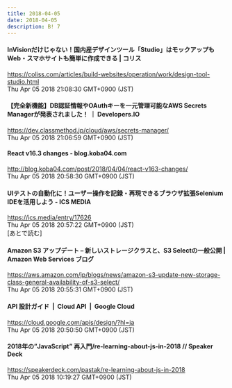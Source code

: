 ```yaml
---
title: 2018-04-05
date: 2018-04-05
description: B! 7
---
```


####   InVisionだけじゃない！国内産デザインツール「Studio」はモックアップもWeb・スマホサイトも簡単に作成できる | コリス
https://coliss.com/articles/build-websites/operation/work/design-tool-studio.html<br>
Thu Apr 05 2018 21:08:30 GMT+0900 (JST)<br>


#### 【完全新機能】DB認証情報やOAuthキーを一元管理可能なAWS Secrets Managerが発表されました！ ｜ Developers.IO
https://dev.classmethod.jp/cloud/aws/secrets-manager/<br>
Thu Apr 05 2018 21:06:59 GMT+0900 (JST)<br>


#### React v16.3 changes - blog.koba04.com
http://blog.koba04.com/post/2018/04/04/react-v163-changes/<br>
Thu Apr 05 2018 20:58:30 GMT+0900 (JST)<br>


#### UIテストの自動化に！ユーザー操作を記録・再現できるブラウザ拡張Selenium IDEを活用しよう - ICS MEDIA
https://ics.media/entry/17626<br>
Thu Apr 05 2018 20:57:22 GMT+0900 (JST)<br>
[あとで読む]


#### Amazon S3 アップデート – 新しいストレージクラスと、S3 Selectの一般公開 | Amazon Web Services ブログ
https://aws.amazon.com/jp/blogs/news/amazon-s3-update-new-storage-class-general-availability-of-s3-select/<br>
Thu Apr 05 2018 20:55:31 GMT+0900 (JST)<br>


#### API 設計ガイド  |  Cloud API       |  Google Cloud
https://cloud.google.com/apis/design/?hl=ja<br>
Thu Apr 05 2018 20:50:50 GMT+0900 (JST)<br>


#### 2018年の”JavaScript” 再入門/re-learning-about-js-in-2018 // Speaker Deck
https://speakerdeck.com/pastak/re-learning-about-js-in-2018<br>
Thu Apr 05 2018 10:19:27 GMT+0900 (JST)<br>


